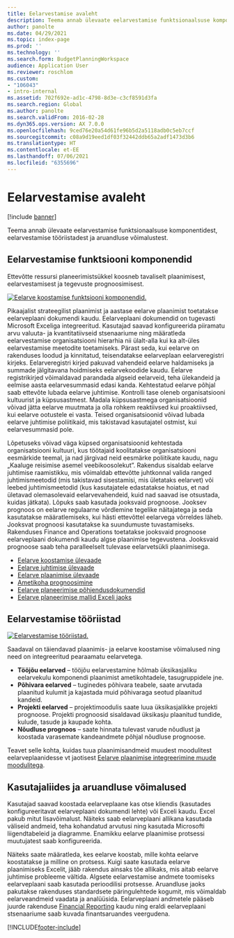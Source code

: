 ```yaml
---
title: Eelarvestamise avaleht
description: Teema annab ülevaate eelarvestamise funktsionaalsuse komponentidest, eelarvestamise tööriistadest ja aruandluse võimalustest teenuses Microsoft Dynamics 365 Finance.
author: panolte
ms.date: 04/29/2021
ms.topic: index-page
ms.prod: ''
ms.technology: ''
ms.search.form: BudgetPlanningWorkspace
audience: Application User
ms.reviewer: roschlom
ms.custom:
- "106043"
- intro-internal
ms.assetid: 702f692e-ad1c-4798-8d3e-c3cf8591d3fa
ms.search.region: Global
ms.author: panolte
ms.search.validFrom: 2016-02-28
ms.dyn365.ops.version: AX 7.0.0
ms.openlocfilehash: 9ced76e20a54d61fe96b5d2a5118adb0c5eb7ccf
ms.sourcegitcommit: c08a9d19eed1df03f32442ddb65a2adf1473d3b6
ms.translationtype: HT
ms.contentlocale: et-EE
ms.lasthandoff: 07/06/2021
ms.locfileid: "6355696"
---
```

# <a name="budgeting-home-page"></a>Eelarvestamise avaleht

[!include [banner](../includes/banner.md)]

Teema annab ülevaate eelarvestamise funktsionaalsuse komponentidest, eelarvestamise tööriistadest ja aruandluse võimalustest. 

## <a name="components-of-budgeting-functionality"></a>Eelarvestamise funktsiooni komponendid

Ettevõtte ressursi planeerimistsükkel koosneb tavaliselt plaanimisest, eelarvestamisest ja tegevuste prognoosimisest.

[![Eelarve koostamise funktsiooni komponendid.](./media/budgeting-functionality-components.jpg)](./media/budgeting-functionality-components.jpg)

Pikaajalist strateegilist plaanimist ja aastase eelarve plaanimist toetatakse eelarveplaani dokumendi kaudu. Eelarveplaani dokumendid on tugevasti Microsoft Exceliga integreeritud. Kasutajad saavad konfigureerida piiramatu arvu valuuta- ja kvantitatiivseid stsenaariume ning määratleda eelarvestamise organisatsiooni hierarhia nii ülalt-alla kui ka alt-üles eelarvestamise meetodite toetamiseks. Pärast seda, kui eelarve on rakenduses loodud ja kinnitatud, teisendatakse eelarveplaan eelarveregistri kirjeks. Eelarveregistri kirjed pakuvad vahendeid eelarve haldamiseks ja summade jälgitavana hoidmiseks eelarvekoodide kaudu. Eelarve registrikirjed võimaldavad parandada algseid eelarveid, teha ülekandeid ja eelmise aasta eelarvesummasid edasi kanda. Kehtestatud eelarve põhjal saab ettevõte lubada eelarve juhtimise. Kontrolli tase oleneb organisatsiooni kultuurist ja küpsusastmest. Madala küpsusastmega organisatsioonid võivad jätta eelarve muutmata ja olla rohkem reaktiivsed kui proaktiivsed, kui eelarve ootustele ei vasta. Teised organisatsioonid võivad lubada eelarve juhtimise poliitikaid, mis takistavad kasutajatel ostmist, kui eelarvesummasid pole.

Lõpetuseks võivad väga küpsed organisatsioonid kehtestada organisatsiooni kultuuri, kus töötajaid koolitatakse organisatsiooni eesmärkide teemal, ja nad järgivad neid eesmärke poliitikate kaudu, nagu „Kaaluge reisimise asemel veebikoosolekut”. Rakendus sisaldab eelarve juhtimise raamistikku, mis võimaldab ettevõtte juhtkonnal valida ranged juhtimismeetodid (mis takistavad sisestamisi, mis ületataks eelarvet) või leebed juhtimismeetodid (kus kasutajatele edastatakse hoiatus, et nad ületavad olemasolevaid eelarvevahendeid, kuid nad saavad ise otsustada, kuidas jätkata). Lõpuks saab kasutada jooksvaid prognoose. Jooksev prognoos on eelarve regulaarne võrdlemine tegelike näitajatega ja seda kasutatakse määratlemiseks, kui hästi ettevõttel eelarvega võrreldes läheb. Jooksvat prognoosi kasutatakse ka suundumuste tuvastamiseks. Rakenduses Finance and Operations toetatakse jooksvaid prognoose eelarveplaani dokumendi kaudu algse plaanimise tegevustena. Jooksvaid prognoose saab teha paralleelselt tulevase eelarvetsükli plaanimisega.

-   [Eelarve koostamise ülevaade](basic-budgeting-overview-configuration.md)
-   [Eelarve juhtimise ülevaade](budget-control-overview-configuration.md)
-   [Eelarve plaanimise ülevaade](budget-planning-overview-configuration.md)
-   [Ametikoha prognoosimine](position-forecasting.md)
-   [Eelarve planeerimise põhjendusdokumendid](budget-planning-justification-docs.md)
-   [Eelarve planeerimise mallid Exceli jaoks](budget-planning-excel-templates.md)

## <a name="budgeting-tools"></a>Eelarvestamise tööriistad
[![Eelarvestamise tööriistad.](./media/budgeting-tools.jpg)](./media/budgeting-tools.jpg) 

Saadaval on täiendavad plaanimis- ja eelarve koostamise võimalused ning need on integreeritud pearaamatu eelarvetega.

-   **Tööjõu eelarved** – tööjõu eelarvestamine hõlmab üksikasjaliku eelarvekulu komponendi plaanimist ametikohtadele, tasugruppidele jne.
-   **Põhivara eelarved** – tuginedes põhivara teabele, saate arvutada plaanitud kulumit ja kajastada muid põhivaraga seotud plaanitud kandeid.
-   **Projekti eelarved** – projektimoodulis saate luua üksikasjalikke projekti prognoose. Projekti prognoosid sisaldavad üksikasju plaanitud tundide, kulude, tasude ja kaupade kohta.
-   **Nõudluse prognoos** – saate hinnata tulevast varude nõudlust ja koostada varasemate kandeandmete põhjal nõudluse prognoose.

Teavet selle kohta, kuidas tuua plaanimisandmeid muudest moodulitest eelarveplaanidesse vt jaotisest [Eelarve plaanimise integreerimine muude moodulitega](budget-planning-integration-other-modules.md).

## <a name="user-interface-and-reporting-capabilities"></a>Kasutajaliides ja aruandluse võimalused
Kasutajad saavad koostada eelarveplaane kas otse kliendis (kasutades konfigureeritavat eelarveplaani dokumendi lehte) või Exceli kaudu. Excel pakub mitut lisavõimalust. Näiteks saab eelarveplaani allikana kasutada väliseid andmeid, teha kohandatud arvutusi ning kasutada Microsofti liigendtabeleid ja diagramme. Enamikku eelarve plaanimise protsessi muutujatest saab konfigureerida. 

Näiteks saate määratleda, kes eelarve koostab, mille kohta eelarve koostatakse ja milline on protsess. Kuigi saate kasutada eelarve plaanimiseks Excelit, jääb rakendus ainsaks tõe allikaks, mis aitab eelarve juhtimise probleeme vältida. Algsete eelarvestamise andmete toomiseks eelarveplaani saab kasutada perioodilisi protsesse. Aruandluse jaoks pakutakse rakenduses standardsete päringulehtede kogumit, mis võimaldab eelarveandmeid vaadata ja analüüsida. Eelarveplaani andmetele pääseb juurde rakenduse [Financial Reporting](../general-ledger/financial-reporting-getting-started.md) kaudu ning eraldi eelarveplaani stsenaariume saab kuvada finantsaruandes veergudena.








[!INCLUDE[footer-include](../../includes/footer-banner.md)]
